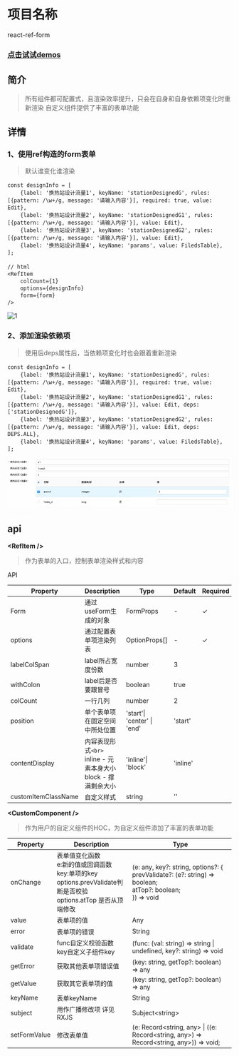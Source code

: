 # 项目名称

react-ref-form

### [点击试试demos](https://caifeng123.github.io/react-ref-form/docs/)

## 简介

> 所有组件都可配置式，且渲染效率提升，只会在自身和自身依赖项变化时重新渲染
> 自定义组件提供了丰富的表单功能

## 详情

### 1、使用ref构造的form表单

> 默认谁变化谁渲染

```tsx
const designInfo = [
    {label: '换热站设计流量1', keyName: 'stationDesignedG', rules: [{pattern: /\w+/g, message: '请输入内容'}], required: true, value: Edit},
    {label: '换热站设计流量2', keyName: 'stationDesignedG1', rules: [{pattern: /\w+/g, message: '请输入内容'}], value: Edit},
    {label: '换热站设计流量3', keyName: 'stationDesignedG2', rules: [{pattern: /\w+/g, message: '请输入内容'}], value: Edit},
    {label: '换热站设计流量4', keyName: 'params', value: FiledsTable},
];

// html
<RefItem
    colCount={1}
    options={designInfo}
    form={form}
/>
```

![1](https://raw.githubusercontent.com/caifeng123/pictures/master/1.gif)

### 2、添加渲染依赖项

> 使用后deps属性后，当依赖项变化时也会跟着重新渲染

```tsx
const designInfo = [
    {label: '换热站设计流量1', keyName: 'stationDesignedG', rules: [{pattern: /\w+/g, message: '请输入内容'}], required: true, value: Edit},
    {label: '换热站设计流量2', keyName: 'stationDesignedG1', rules: [{pattern: /\w+/g, message: '请输入内容'}], value: Edit, deps: ['stationDesignedG']},
    {label: '换热站设计流量3', keyName: 'stationDesignedG2', rules: [{pattern: /\w+/g, message: '请输入内容'}], value: Edit, deps: DEPS.ALL},
    {label: '换热站设计流量4', keyName: 'params', value: FiledsTable},
];
```

![2](https://raw.githubusercontent.com/caifeng123/pictures/master/chrome-capture%20(13).gif)

## api

**\<RefItem />**

> 作为表单的入口，控制表单渲染样式和内容

API

| Property            | Description                                                     | Type                        | Default  | Required |
| ------------------- | --------------------------------------------------------------- | --------------------------- | -------- | -------- |
| Form                | 通过useForm生成的对象                                           | FormProps                   | -        | ✓       |
| options             | 通过配置表单项渲染列表                                          | OptionProps[]               | -        | ✓       |
| labelColSpan        | label所占宽度份数                                               | number                      | 3        |          |
| withColon           | label后是否要跟冒号                                             | boolean                     | true     |          |
| colCount            | 一行几列                                                        | number                      | 2        |          |
| position            | 单个表单项在固定空间中所处位置                                  | 'start'\| 'center' \| 'end' | 'start'  |          |
| contentDisplay      | 内容表现形式`<br>` inline - 元素本身大小 block - 撑满剩余大小 | 'inline'\| 'block'          | 'inline' |          |
| customItemClassName | 自定义样式                                                      | string                      | ''       |          |


**\<CustomComponent />**

> 作为用户的自定义组件的HOC，为自定义组件添加了丰富的表单功能

| Property     | Description                                                  | Type                                                         |
| ------------ | ------------------------------------------------------------ | ------------------------------------------------------------ |
| onChange     | 表单值变化函数<br>e:新的值或回调函数<br>key:单项的key<br>options.prevValidate判断是否校验<br/>options.atTop 是否从顶端修改 | (e: any, key?: string, options?: {<br/>    prevValidate?: (e?: string) => boolean;<br/>    atTop?: boolean;<br/>}) => void |
| value        | 表单项的值                                                   | Any                                                          |
| error        | 表单项的错误                                                 | String                                                       |
| validate     | func自定义校验函数<br>key自定义子组件key                     | (func: (val: string) => string \| undefined, key?: string) => void |
| getError     | 获取其他表单项错误值<br>                                     | (key: string, getTop?: boolean) => any                       |
| getValue     | 获取其它表单项的值                                           | (key: string, getTop?: boolean) => any                       |
| keyName      | 表单keyName                                                  | String                                                       |
| subject      | 用作广播修改项 详见RXJS                                      | Subject\<string>                                             |
| setFormValue | 修改表单值                                                   | (e: Record<string, any> \| ((e: Record<string, any>) => Record<string, any>)) => void; |
